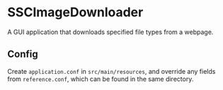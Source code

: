 # SSCImageDownloader
A GUI application that downloads specified file types from a webpage.


## Config ##
Create `application.conf` in `src/main/resources`, and override any fields from `reference.conf`, which can be found in the same directory.
